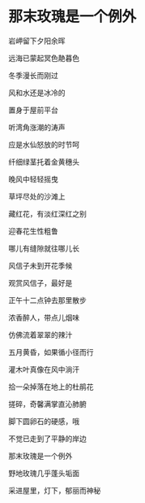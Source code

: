    

# 那末玫瑰是一个例外

岩岬留下夕阳余晖

远海已蒙起冥色靘暮色

冬季漫长而刚过

风和水还是冰冷的

置身于屋前平台

听湾角涨潮的涛声

应是水仙怒放的时节呵

纤细绿茎托着金黄穗头

晚风中轻轻摇曳

草坪尽处的沙滩上

藏红花，有淡红深红之别

迎春花生性粗鲁

哪儿有缝隙就往哪儿长

风信子未到开花季候

观赏风信子，最好是

正午十二点钟去那里散步

浓香醉人，带点儿烟味

仿佛流着翠翠的辣汁

五月黄昏，如果循小径而行

灌木叶真像在风中淌汗

拾一朵掉落在地上的杜鹃花

搓碎，奇馨满掌直沁肺腑

脚下圆卵石的硬感，哦

不觉已走到了平静的岸边

那末玫瑰是一个例外

野地玫瑰几乎蓬头垢面

采进屋里，灯下，郁丽而神秘
